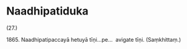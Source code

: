 

# Naadhipatiduka





(27.)

1865\. Naadhipatipaccayā hetuyā tīṇi…pe…  avigate tīṇi. (Saṃkhittaṃ.)



